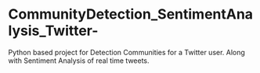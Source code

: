 # CommunityDetection_SentimentAnalysis_Twitter-
Python based project for Detection Communities for a Twitter user. Along with Sentiment Analysis of real time tweets.
